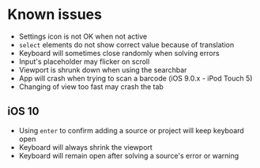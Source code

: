 # Known issues

- Settings icon is not OK when not active
- `select` elements do not show correct value because of translation
- Keyboard will sometimes close randomly when solving errors
- Input's placeholder may flicker on scroll
- Viewport is shrunk down when using the searchbar
- App will crash when trying to scan a barcode (iOS 9.0.x - iPod Touch 5)
- Changing of view too fast may crash the tab

## iOS 10

- Using `enter` to confirm adding a source or project will keep keyboard open
- Keyboard will always shrink the viewport
- Keyboard will remain open after solving a source's error or warning
